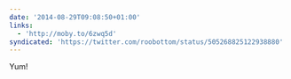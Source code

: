 ```yaml
---
date: '2014-08-29T09:08:50+01:00'
links:
  - 'http://moby.to/6zwq5d'
syndicated: 'https://twitter.com/roobottom/status/505268825122938880'
---
```

Yum! 
